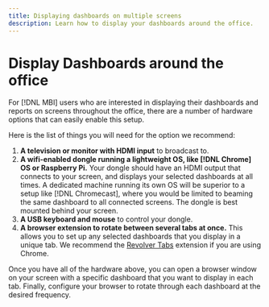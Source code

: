 ```yaml
---
title: Displaying dashboards on multiple screens
description: Learn how to display your dashboards around the office.
---
```

# Display Dashboards around the office

For  [!DNL MBI] users who are interested in displaying their dashboards and reports on screens throughout the office, there are a number of hardware options that can easily enable this setup.

Here is the list of things you will need for the option we recommend:

1. **A television or monitor with HDMI input** to broadcast to.
1. **A wifi-enabled dongle running a lightweight OS, like [!DNL Chrome] OS or Raspberry Pi.** Your dongle should have an HDMI output that connects to your screen, and displays your selected dashboards at all times. A dedicated machine running its own OS will be superior to a setup like [!DNL Chromecast], where you would be limited to beaming the same dashboard to all connected screens. The dongle is best mounted behind your screen.
1. **A USB keyboard and mouse** to control your dongle.
1. **A browser extension to rotate between several tabs at once.** This allows you to set up any selected dashboards that you display in a unique tab. We recommend the [Revolver Tabs](https://chrome.google.com/webstore/detail/revolver-tabs/dlknooajieciikpedpldejhhijacnbda?hl=en) extension if you are using Chrome.

Once you have all of the hardware above, you can open a browser window on your screen with a specific dashboard that you want to display in each tab. Finally, configure your browser to rotate through each dashboard at the desired frequency.
